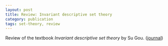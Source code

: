 ```yaml
---
layout: post
title: Review: Invariant descriptive set theory
category: publication
tags: set-theory, review
---
```


Review of the textbook *Invariant descriptive set theory* by Su Gou. ([journal](http://dx.doi.org/10.2178/bsl/1305810914))